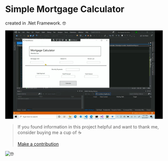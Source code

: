 # Simple Mortgage Calculator 

created in .Net Framework. 🤓


![](https://github.com/ikabanen/Mortgage-Calculator/blob/master/Mortgage_calculator.gif)


>If you found information in this project helpful and want to thank me, consider buying me a cup of ☕
>
>[Make a contribution](https://paypal.me/kabanenko?locale.x=en_US)
>

<img style="font-size: 14px; width: 10px!important; height: 10px!important;" alt="🤓" src="https://s.w.org/images/core/emoji/11.2.0/svg/1f913.svg">
